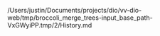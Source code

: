 /Users/justin/Documents/projects/dio/vv-dio-web/tmp/broccoli_merge_trees-input_base_path-VxGWyiPP.tmp/2/History.md